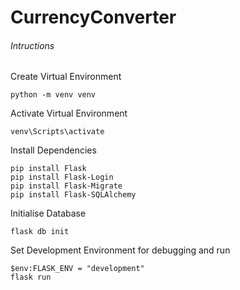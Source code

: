# CurrencyConverter

###### Intructions

Create Virtual Environment
```
python -m venv venv
```

Activate Virtual Environment
```
venv\Scripts\activate
```

Install Dependencies
```
pip install Flask
pip install Flask-Login
pip install Flask-Migrate
pip install Flask-SQLAlchemy
```

Initialise Database
```
flask db init
```

Set Development Environment for debugging and run
```
$env:FLASK_ENV = "development"
flask run
```